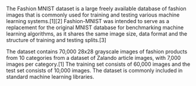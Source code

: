 The Fashion MNIST dataset is a large freely available database of fashion images that is commonly used for training and testing various machine learning systems.[1][2] Fashion-MNIST was intended to serve as a replacement for the original MNIST database for benchmarking machine learning algorithms, as it shares the same image size, data format and the structure of training and testing splits.[3]

The dataset contains 70,000 28x28 grayscale images of fashion products from 10 categories from a dataset of Zalando article images, with 7,000 images per category.[1] The training set consists of 60,000 images and the test set consists of 10,000 images. The dataset is commonly included in standard machine learning libraries.
